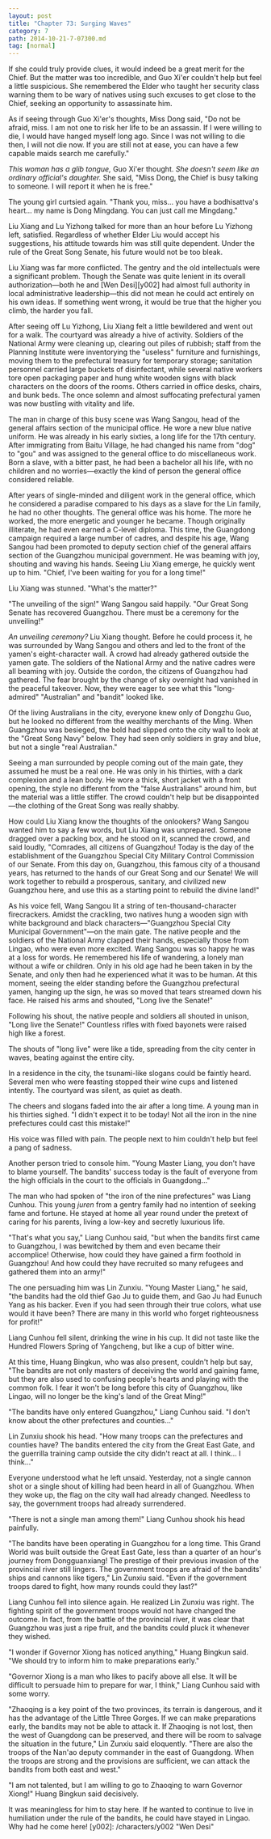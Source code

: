 ```yaml
---
layout: post
title: "Chapter 73: Surging Waves"
category: 7
path: 2014-10-21-7-07300.md
tag: [normal]
---
```


If she could truly provide clues, it would indeed be a great merit for the Chief. But the matter was too incredible, and Guo Xi'er couldn't help but feel a little suspicious. She remembered the Elder who taught her security class warning them to be wary of natives using such excuses to get close to the Chief, seeking an opportunity to assassinate him.

As if seeing through Guo Xi'er's thoughts, Miss Dong said, "Do not be afraid, miss. I am not one to risk her life to be an assassin. If I were willing to die, I would have hanged myself long ago. Since I was not willing to die then, I will not die now. If you are still not at ease, you can have a few capable maids search me carefully."

*This woman has a glib tongue,* Guo Xi'er thought. *She doesn't seem like an ordinary official's daughter.* She said, "Miss Dong, the Chief is busy talking to someone. I will report it when he is free."

The young girl curtsied again. "Thank you, miss... you have a bodhisattva's heart... my name is Dong Mingdang. You can just call me Mingdang."

Liu Xiang and Lu Yizhong talked for more than an hour before Lu Yizhong left, satisfied. Regardless of whether Elder Liu would accept his suggestions, his attitude towards him was still quite dependent. Under the rule of the Great Song Senate, his future would not be too bleak.

Liu Xiang was far more conflicted. The gentry and the old intellectuals were a significant problem. Though the Senate was quite lenient in its overall authorization—both he and [Wen Desi][y002] had almost full authority in local administrative leadership—this did not mean he could act entirely on his own ideas. If something went wrong, it would be true that the higher you climb, the harder you fall.

After seeing off Lu Yizhong, Liu Xiang felt a little bewildered and went out for a walk. The courtyard was already a hive of activity. Soldiers of the National Army were cleaning up, clearing out piles of rubbish; staff from the Planning Institute were inventorying the "useless" furniture and furnishings, moving them to the prefectural treasury for temporary storage; sanitation personnel carried large buckets of disinfectant, while several native workers tore open packaging paper and hung white wooden signs with black characters on the doors of the rooms. Others carried in office desks, chairs, and bunk beds. The once solemn and almost suffocating prefectural yamen was now bustling with vitality and life.

The man in charge of this busy scene was Wang Sangou, head of the general affairs section of the municipal office. He wore a new blue native uniform. He was already in his early sixties, a long life for the 17th century. After immigrating from Baitu Village, he had changed his name from "dog" to "gou" and was assigned to the general office to do miscellaneous work. Born a slave, with a bitter past, he had been a bachelor all his life, with no children and no worries—exactly the kind of person the general office considered reliable.

After years of single-minded and diligent work in the general office, which he considered a paradise compared to his days as a slave for the Lin family, he had no other thoughts. The general office was his home. The more he worked, the more energetic and younger he became. Though originally illiterate, he had even earned a C-level diploma. This time, the Guangdong campaign required a large number of cadres, and despite his age, Wang Sangou had been promoted to deputy section chief of the general affairs section of the Guangzhou municipal government. He was beaming with joy, shouting and waving his hands. Seeing Liu Xiang emerge, he quickly went up to him. "Chief, I've been waiting for you for a long time!"

Liu Xiang was stunned. "What's the matter?"

"The unveiling of the sign!" Wang Sangou said happily. "Our Great Song Senate has recovered Guangzhou. There must be a ceremony for the unveiling!"

*An unveiling ceremony?* Liu Xiang thought. Before he could process it, he was surrounded by Wang Sangou and others and led to the front of the yamen's eight-character wall. A crowd had already gathered outside the yamen gate. The soldiers of the National Army and the native cadres were all beaming with joy. Outside the cordon, the citizens of Guangzhou had gathered. The fear brought by the change of sky overnight had vanished in the peaceful takeover. Now, they were eager to see what this "long-admired" "Australian" and "bandit" looked like.

Of the living Australians in the city, everyone knew only of Dongzhu Guo, but he looked no different from the wealthy merchants of the Ming. When Guangzhou was besieged, the bold had slipped onto the city wall to look at the "Great Song Navy" below. They had seen only soldiers in gray and blue, but not a single "real Australian."

Seeing a man surrounded by people coming out of the main gate, they assumed he must be a real one. He was only in his thirties, with a dark complexion and a lean body. He wore a thick, short jacket with a front opening, the style no different from the "false Australians" around him, but the material was a little stiffer. The crowd couldn't help but be disappointed—the clothing of the Great Song was really shabby.

How could Liu Xiang know the thoughts of the onlookers? Wang Sangou wanted him to say a few words, but Liu Xiang was unprepared. Someone dragged over a packing box, and he stood on it, scanned the crowd, and said loudly, "Comrades, all citizens of Guangzhou! Today is the day of the establishment of the Guangzhou Special City Military Control Commission of our Senate. From this day on, Guangzhou, this famous city of a thousand years, has returned to the hands of our Great Song and our Senate! We will work together to rebuild a prosperous, sanitary, and civilized new Guangzhou here, and use this as a starting point to rebuild the divine land!"

As his voice fell, Wang Sangou lit a string of ten-thousand-character firecrackers. Amidst the crackling, two natives hung a wooden sign with white background and black characters—"Guangzhou Special City Municipal Government"—on the main gate. The native people and the soldiers of the National Army clapped their hands, especially those from Lingao, who were even more excited. Wang Sangou was so happy he was at a loss for words. He remembered his life of wandering, a lonely man without a wife or children. Only in his old age had he been taken in by the Senate, and only then had he experienced what it was to be human. At this moment, seeing the elder standing before the Guangzhou prefectural yamen, hanging up the sign, he was so moved that tears streamed down his face. He raised his arms and shouted, "Long live the Senate!"

Following his shout, the native people and soldiers all shouted in unison, "Long live the Senate!" Countless rifles with fixed bayonets were raised high like a forest.

The shouts of "long live" were like a tide, spreading from the city center in waves, beating against the entire city.

In a residence in the city, the tsunami-like slogans could be faintly heard. Several men who were feasting stopped their wine cups and listened intently. The courtyard was silent, as quiet as death.

The cheers and slogans faded into the air after a long time. A young man in his thirties sighed. "I didn't expect it to be today! Not all the iron in the nine prefectures could cast this mistake!"

His voice was filled with pain. The people next to him couldn't help but feel a pang of sadness.

Another person tried to console him. "Young Master Liang, you don't have to blame yourself. The bandits' success today is the fault of everyone from the high officials in the court to the officials in Guangdong..."

The man who had spoken of "the iron of the nine prefectures" was Liang Cunhou. This young *juren* from a gentry family had no intention of seeking fame and fortune. He stayed at home all year round under the pretext of caring for his parents, living a low-key and secretly luxurious life.

"That's what you say," Liang Cunhou said, "but when the bandits first came to Guangzhou, I was bewitched by them and even became their accomplice! Otherwise, how could they have gained a firm foothold in Guangzhou! And how could they have recruited so many refugees and gathered them into an army!"

The one persuading him was Lin Zunxiu. "Young Master Liang," he said, "the bandits had the old thief Gao Ju to guide them, and Gao Ju had Eunuch Yang as his backer. Even if you had seen through their true colors, what use would it have been? There are many in this world who forget righteousness for profit!"

Liang Cunhou fell silent, drinking the wine in his cup. It did not taste like the Hundred Flowers Spring of Yangcheng, but like a cup of bitter wine.

At this time, Huang Bingkun, who was also present, couldn't help but say, "The bandits are not only masters of deceiving the world and gaining fame, but they are also used to confusing people's hearts and playing with the common folk. I fear it won't be long before this city of Guangzhou, like Lingao, will no longer be the king's land of the Great Ming!"

"The bandits have only entered Guangzhou," Liang Cunhou said. "I don't know about the other prefectures and counties..."

Lin Zunxiu shook his head. "How many troops can the prefectures and counties have? The bandits entered the city from the Great East Gate, and the guerrilla training camp outside the city didn't react at all. I think... I think..."

Everyone understood what he left unsaid. Yesterday, not a single cannon shot or a single shout of killing had been heard in all of Guangzhou. When they woke up, the flag on the city wall had already changed. Needless to say, the government troops had already surrendered.

"There is not a single man among them!" Liang Cunhou shook his head painfully.

"The bandits have been operating in Guangzhou for a long time. This Grand World was built outside the Great East Gate, less than a quarter of an hour's journey from Dongguanxiang! The prestige of their previous invasion of the provincial river still lingers. The government troops are afraid of the bandits' ships and cannons like tigers," Lin Zunxiu said. "Even if the government troops dared to fight, how many rounds could they last?"

Liang Cunhou fell into silence again. He realized Lin Zunxiu was right. The fighting spirit of the government troops would not have changed the outcome. In fact, from the battle of the provincial river, it was clear that Guangzhou was just a ripe fruit, and the bandits could pluck it whenever they wished.

"I wonder if Governor Xiong has noticed anything," Huang Bingkun said. "We should try to inform him to make preparations early."

"Governor Xiong is a man who likes to pacify above all else. It will be difficult to persuade him to prepare for war, I think," Liang Cunhou said with some worry.

"Zhaoqing is a key point of the two provinces, its terrain is dangerous, and it has the advantage of the Little Three Gorges. If we can make preparations early, the bandits may not be able to attack it. If Zhaoqing is not lost, then the west of Guangdong can be preserved, and there will be room to salvage the situation in the future," Lin Zunxiu said eloquently. "There are also the troops of the Nan'ao deputy commander in the east of Guangdong. When the troops are strong and the provisions are sufficient, we can attack the bandits from both east and west."

"I am not talented, but I am willing to go to Zhaoqing to warn Governor Xiong!" Huang Bingkun said decisively.

It was meaningless for him to stay here. If he wanted to continue to live in humiliation under the rule of the bandits, he could have stayed in Lingao. Why had he come here!
[y002]: /characters/y002 "Wen Desi"